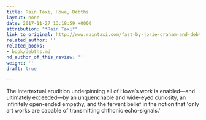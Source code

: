 ```yaml
---
title: Rain Taxi, Howe, Debths
layout: none
date: 2017-11-27 13:18:59 +0000
attribution: "*Rain Taxi*"
link_to_original: http://www.raintaxi.com/fast-by-jorie-graham-and-debths-by-susan-howe/
related_author: ''
related_books:
- book/debths.md
nd_author_of_this_review: ''
weight: ''
draft: true

---
```

The intertextual erudition underpinning all of Howe’s work is enabled—and ultimately exceeded—by an unquenchable and wide-eyed curiosity, an infinitely open-ended empathy, and the fervent belief in the notion that 'only art works are capable of transmitting chthonic echo-signals.'